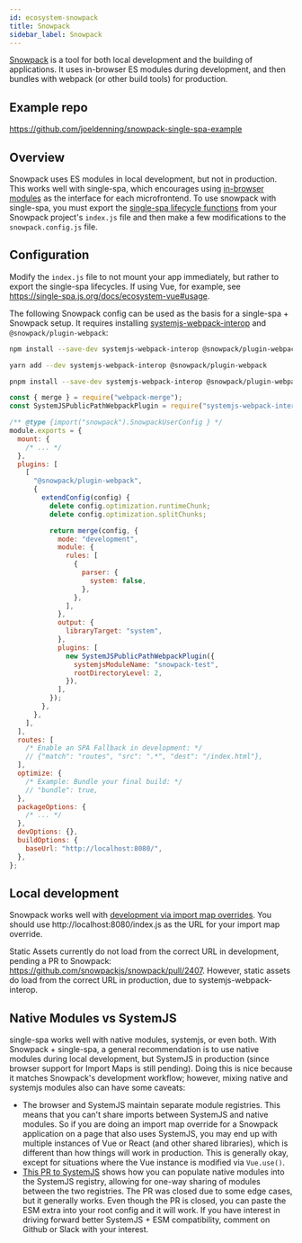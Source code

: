 ```yaml
---
id: ecosystem-snowpack
title: Snowpack
sidebar_label: Snowpack
---
```


[Snowpack](https://www.snowpack.dev/) is a tool for both local development and the building of applications. It uses in-browser ES modules during development, and then bundles with webpack (or other build tools) for production.

## Example repo

https://github.com/joeldenning/snowpack-single-spa-example

## Overview

Snowpack uses ES modules in local development, but not in production. This works well with single-spa, which encourages using [in-browser modules](/docs/recommended-setup#in-browser-versus-build-time-modules) as the interface for each microfrontend. To use snowpack with single-spa, you must export the [single-spa lifecycle functions](/docs/building-applications#registered-application-lifecycle) from your Snowpack project's `index.js` file and then make a few modifications to the `snowpack.config.js` file.

## Configuration

Modify the `index.js` file to not mount your app immediately, but rather to export the single-spa lifecycles. If using Vue, for example, see https://single-spa.js.org/docs/ecosystem-vue#usage.

The following Snowpack config can be used as the basis for a single-spa + Snowpack setup. It requires installing [systemjs-webpack-interop](https://github.com/joeldenning/systemjs-webpack-interop) and `@snowpack/plugin-webpack`:

```sh
npm install --save-dev systemjs-webpack-interop @snowpack/plugin-webpack

yarn add --dev systemjs-webpack-interop @snowpack/plugin-webpack

pnpm install --save-dev systemjs-webpack-interop @snowpack/plugin-webpack
```

```js
const { merge } = require("webpack-merge");
const SystemJSPublicPathWebpackPlugin = require("systemjs-webpack-interop/SystemJSPublicPathWebpackPlugin");

/** @type {import("snowpack").SnowpackUserConfig } */
module.exports = {
  mount: {
    /* ... */
  },
  plugins: [
    [
      "@snowpack/plugin-webpack",
      {
        extendConfig(config) {
          delete config.optimization.runtimeChunk;
          delete config.optimization.splitChunks;

          return merge(config, {
            mode: "development",
            module: {
              rules: [
                {
                  parser: {
                    system: false,
                  },
                },
              ],
            },
            output: {
              libraryTarget: "system",
            },
            plugins: [
              new SystemJSPublicPathWebpackPlugin({
                systemjsModuleName: "snowpack-test",
                rootDirectoryLevel: 2,
              }),
            ],
          });
        },
      },
    ],
  ],
  routes: [
    /* Enable an SPA Fallback in development: */
    // {"match": "routes", "src": ".*", "dest": "/index.html"},
  ],
  optimize: {
    /* Example: Bundle your final build: */
    // "bundle": true,
  },
  packageOptions: {
    /* ... */
  },
  devOptions: {},
  buildOptions: {
    baseUrl: "http://localhost:8080/",
  },
};
```

## Local development

Snowpack works well with [development via import map overrides](https://single-spa.js.org/docs/recommended-setup#local-development). You should use http://localhost:8080/index.js as the URL for your import map override.

Static Assets currently do not load from the correct URL in development, pending a PR to Snowpack: https://github.com/snowpackjs/snowpack/pull/2407. However, static assets do load from the correct URL in production, due to systemjs-webpack-interop.

## Native Modules vs SystemJS

single-spa works well with native modules, systemjs, or even both. With Snowpack + single-spa, a general recommendation is to use native modules during local development, but SystemJS in production (since browser support for Import Maps is still pending). Doing this is nice because it matches Snowpack's development workflow; however, mixing native and systemjs modules also can have some caveats:

- The browser and SystemJS maintain separate module registries. This means that you can't share imports between SystemJS and native modules. So if you are doing an import map override for a Snowpack application on a page that also uses SystemJS, you may end up with multiple instances of Vue or React (and other shared libraries), which is different than how things will work in production. This is generally okay, except for situations where the Vue instance is modified via `Vue.use()`.
- [This PR to SystemJS](https://github.com/systemjs/systemjs/pull/2187) shows how you can populate native modules into the SystemJS registry, allowing for one-way sharing of modules between the two registries. The PR was closed due to some edge cases, but it generally works. Even though the PR is closed, you can paste the ESM extra into your root config and it will work. If you have interest in driving forward better SystemJS + ESM compatibility, comment on Github or Slack with your interest.